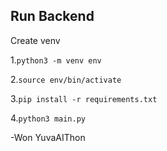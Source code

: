 ## Run Backend 

Create venv 

1.`python3 -m venv env`

2.`source env/bin/activate`

3.`pip install -r requirements.txt`

4.`python3 main.py`

-Won YuvaAIThon
